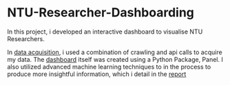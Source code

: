 # NTU-Researcher-Dashboarding

In this project, i developed an interactive dashboard to visualise NTU Researchers. 

In [data acquisition](https://github.com/chingfhen/NTU-Researcher-Dashboarding/tree/main/data%20acquisition), i used a combination of crawling and api calls to acquire my data. The [dashboard](https://github.com/chingfhen/NTU-Researcher-Dashboarding/tree/main/dashboard%20scripts) itself was created using a Python Package, Panel. I also utilized advanced machine learning techniques to in the process to produce more insightful information, which i detail in the [report](https://github.com/chingfhen/NTU-Researcher-Dashboarding/blob/main/Report%20-%20NTU%20Researcher%20Dashboarding.pdf)
